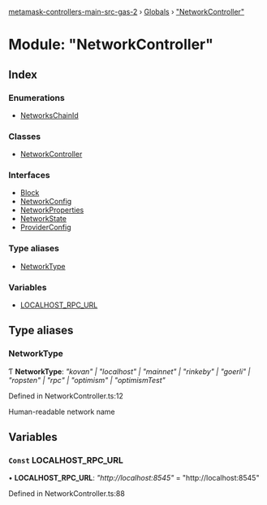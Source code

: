 [metamask-controllers-main-src-gas-2](../README.md) › [Globals](../globals.md) › ["NetworkController"](_networkcontroller_.md)

# Module: "NetworkController"

## Index

### Enumerations

* [NetworksChainId](../enums/_networkcontroller_.networkschainid.md)

### Classes

* [NetworkController](../classes/_networkcontroller_.networkcontroller.md)

### Interfaces

* [Block](../interfaces/_networkcontroller_.block.md)
* [NetworkConfig](../interfaces/_networkcontroller_.networkconfig.md)
* [NetworkProperties](../interfaces/_networkcontroller_.networkproperties.md)
* [NetworkState](../interfaces/_networkcontroller_.networkstate.md)
* [ProviderConfig](../interfaces/_networkcontroller_.providerconfig.md)

### Type aliases

* [NetworkType](_networkcontroller_.md#networktype)

### Variables

* [LOCALHOST_RPC_URL](_networkcontroller_.md#const-localhost_rpc_url)

## Type aliases

###  NetworkType

Ƭ **NetworkType**: *"kovan" | "localhost" | "mainnet" | "rinkeby" | "goerli" | "ropsten" | "rpc" | "optimism" | "optimismTest"*

Defined in NetworkController.ts:12

Human-readable network name

## Variables

### `Const` LOCALHOST_RPC_URL

• **LOCALHOST_RPC_URL**: *"http://localhost:8545"* = "http://localhost:8545"

Defined in NetworkController.ts:88
